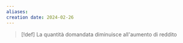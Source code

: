 ```yaml
---
aliases: 
creation date: 2024-02-26
---
```


>[!def]
>La quantità domandata diminuisce all'aumento di reddito
